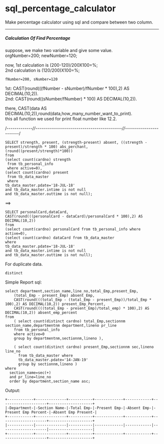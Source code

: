 # sql_percentage_calculator
Make percentage calculator using sql and compare between two column.

------------------------------------------------------------------

<h5>Calculation Of Find Percentage</h5>

suppose,
  we make two variable and give some value.</br>
    orgNumber=200;
    newNumber=120;
  
  now,
    1st calculation is (200-120)/200X100=%;</br>
    2nd calculation is (120/200)X100=%;</br>
    
    fNumber=200, sNumber=120
  
1st: CAST(round(((fNumber - sNumber)/fNumber * 100),2) AS DECIMAL(10,2)).</br>
2nd: CAST(round((sNumber/fNumber) * 100) AS DECIMAL(10,2)).

there,
CAST(data AS DECIMAL(10,2)),round(data,how_many_number_want_to_print).</br>
this all function we used for print float number like 12.2.

/*-------------//--------------------------------------------//------------------------*/

    SELECT strength, present, (strength-present) absent, ((strength - present)/strength * 100) abs_perchant, 
    (round((present/strength)*100))
    from
    (select count(cardno) strength 
     from tb_personal_info 
     where active=0),
    (select count(cardno) present 
     from tb_data_master
     where
    tb_data_master.pdate='18-JUL-18' 
    and tb_data_master.intime is not null 
    and tb_data_master.outtime is not null);

==>

    SELECT personalCard,dataCard,
    CAST(round(((personalCard - dataCard)/personalCard * 100),2) AS DECIMAL(10,2))
    from
    (select count(cardno) personalCard from tb_personal_info where active=0),
    (select count(cardno) dataCard from tb_data_master
    where
    tb_data_master.pdate='18-JUL-18' 
    and tb_data_master.intime is not null 
    and tb_data_master.outtime is not null);
    
For duplicate data.
    
    distinct
    
    
    
Simple Report sql:
      
      
    select department,section_name,line_no,total_Emp,present_Emp,
        (total_Emp - present_Emp) absent_Emp,
        CAST(round(((total_Emp - (total_Emp - present_Emp))/total_Emp * 100),2) AS DECIMAL(10,2)) present_Emp_Percent,
        CAST(round((((total_Emp - present_Emp)/total_emp) * 100),2) AS DECIMAL(10,2)) absent_emp_percent
    from 
        ( select count(distinct cardno) total_Emp,sectionnm section_name,departmentnm department,lineno pr_line
        from tb_personal_info
        where active=0
        group by departmentnm,sectionnm,lineno ),

        ( select count(distinct cardno) present_Emp,sectionnm sec,lineno line_no
          from tb_data_master where
          tb_data_master.pdate='14-JAN-19'
          group by sectionnm,lineno ) 
    where
      section_name=sec(+)
      and pr_line=line_no
      order by department,section_name asc;
      
      
 Output:
 
    +------------+--------------+-----------+-------------+------------+---------------------+--------------------+
    |-Department-|-Section Name-|-Total Emp-|-Present Emp-|-Absent Emp-|-Present Emp Percent-|-Absent Emp Present-|
    +------------+--------------+-----------+-------------+------------+---------------------+--------------------+
    |------------|--------------|-----------|-------------|------------|---------------------|--------------------|
    +------------+--------------+-----------+-------------+------------+---------------------+--------------------+



